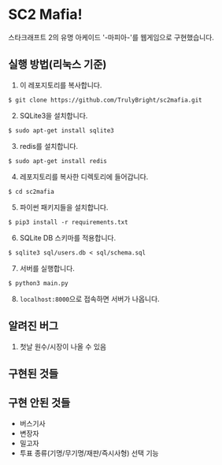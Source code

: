 # SC2 Mafia!

스타크래프트 2의 유명 아케이드 '-마피아-'를 웹게임으로 구현했습니다.
## 실행 방법(리눅스 기준)
1. 이 레포지토리를 복사합니다.
```
$ git clone https://github.com/TrulyBright/sc2mafia.git
```
2. SQLite3을 설치합니다.
```
$ sudo apt-get install sqlite3
```
3. redis를 설치합니다.
```
$ sudo apt-get install redis
```
4. 레포지토리를 복사한 디렉토리에 들어갑니다.
```
$ cd sc2mafia
```
5. 파이썬 패키지들을 설치합니다.
```
$ pip3 install -r requirements.txt
```
6. SQLite DB 스키마를 적용합니다.
```
$ sqlite3 sql/users.db < sql/schema.sql
```
7. 서버를 실행합니다.
```
$ python3 main.py
```
8. `localhost:8000`으로 접속하면 서버가 나옵니다.
## 알려진 버그

01. 첫날 원수/시장이 나올 수 있음
​
## 구현된 것들

## 구현 안된 것들

- 버스기사
- 변장자
- 밀고자
- 투표 종류(기명/무기명/재판/즉시사형) 선택 기능
